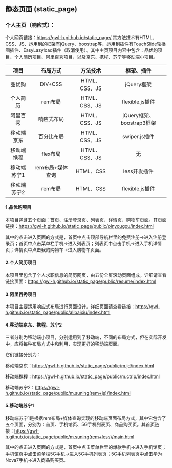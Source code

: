 ## 静态页面 (static_page)

### 个人主页（响应式）：

个人网页链接：https://gwl-h.github.io/static_page/
其方法技术有HTML、CSS、JS、运用到的框架有jQuery、boostrap等、运用到插件有TouchSlide轮播图插件、EasyLazyload插件（取消使用）。其中主页项目内容中包含：品优购项目、个人简历项目、阿里百秀项目，以及京东、携程、苏宁等移动端小项目。

|    项目     |     布局方式     |   方法技术    |        框架、插件         |
| :---------: | :--------------: | :-----------: | :-----------------------: |
|   品优购    |     DIV+CSS      | HTML、CSS、JS |        jQuery框架         |
|  个人简历   |     rem布局      | HTML、CSS、JS |      flexible.js插件      |
|  阿里百秀   |    响应式布局    | HTML、CSS、JS | jQuery框架、boostrap3框架 |
| 移动端京东  |    百分比布局    | HTML、CSS、JS |       swiper.js插件       |
| 移动端携程  |     flex布局     | HTML、CSS、JS |            无             |
| 移动端苏宁1 | rem布局+媒体查询 |   HTML、CSS   |       less开发插件        |
| 移动端苏宁2 |     rem布局      |   HTML、CSS   |      flexible.js插件      |



#### 1.品优购项目

本项目包含五个页面：首页、注册登录页、列表页、详情页、购物车页面。其页面链接：https://gwl-h.github.io/static_page/public/pinyougou/index.html

其中的点击进入页面的方式是，首页中点击顶部导航栏里的免费注册→进入注册登录页；首页中点击菜单栏手机→进入列表页；列表页中点击手机→进入手机详情页；详情页中点击我的购物车→进入购物车页面。

#### 2.个人简历项目

本项目里包含了个人求职信息的简历网页，由五份全屏滚动页面组成。详细请查看链接页面：https://gwl-h.github.io/static_page/public/resume/index.html

#### 3.阿里百秀项目

本项目主要运用响应式布局进行页面设计。详细页面请查看链接：https://gwl-h.github.io/static_page/public/alibaixiu/index.html

#### 4.移动端京东、携程、苏宁2

三者分别为移动端小项目，分别运用到了移动端，不同的布局方式，但在实际开发中，应将每种布局方式中和利用，实现更好的移动端页面。

它们链接分别为：

移动端京东：https://gwl-h.github.io/static_page/public/m.jd/index.html

移动端携程：https://gwl-h.github.io/static_page/public/m.ctrip/index.html

移动端苏宁2：https://gwl-h.github.io/static_page/public/m.suning(rem+js)/index.html

#### 5.移动端苏宁1

移动端苏宁1是根据rem布局+媒体查询实现的移动端页面布局方式，其中它包含了五个页面，分别为：首页、手机馆页、5G手机列表页、商品购买页。其首页链接：https://gwl-h.github.io/static_page/public/m.suning(rem+less)/main.html

其中的点击进入页面的方式是，首页中点击菜单栏里的爆款手机→进入手机馆页；手机馆页中点击菜单栏5G手机→进入5G手机列表页；5G手机列表页中点击华为Nova7手机→进入商品购买页。



